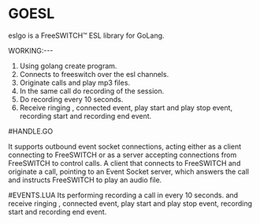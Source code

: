 # GOESL

eslgo is a FreeSWITCH™ ESL library for GoLang.

WORKING:---
1. Using golang create program. 
2. Connects to freeswitch over the esl channels. 
3. Originate calls and play mp3 files. 
4. In the same call do recording of the session.
5. Do recording every 10 seconds. 
6. Receive ringing , connected event, play start and play stop event, recording start and recording end event.

#HANDLE.GO

It supports outbound event socket connections, acting either as a client connecting to FreeSWITCH or as a server accepting connections from FreeSWITCH to control calls.
A client that connects to FreeSWITCH and originate a call, pointing to an Event Socket server, which answers the call and instructs FreeSWITCH to play an audio file.

#EVENTS.LUA
Its performing recording a call in every 10 seconds.
and receive ringing , connected event, play start and play stop event, recording start and recording end event.
